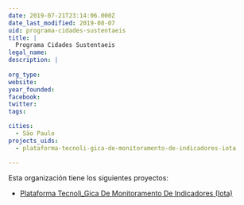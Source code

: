 ```yaml
---
date: 2019-07-21T23:14:06.000Z
date_last_modified: 2019-08-07
uid: programa-cidades-sustentaeis
title: |
  Programa Cidades Sustentaeis
legal_name: 
description: |
  
org_type: 
website: 
year_founded: 
facebook: 
twitter: 
tags:

cities: 
  - São Paulo
projects_uids:
  - plataforma-tecnoli-gica-de-monitoramento-de-indicadores-iota

---
```


Esta organización tiene los siguientes proyectos:

- [Plataforma Tecnolì_Gica De Monitoramento De Indicadores (Iota)](/proyectos/plataforma-tecnoli-gica-de-monitoramento-de-indicadores-iota)
